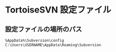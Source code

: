 ﻿# TortoiseSVN 設定ファイル

## 設定ファイルの場所のパス

```bash
%AppData%\Subversion\config
C:\Users\USERNAME\AppData\Roaming\Subversion
```
